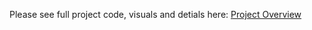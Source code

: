 Please see full project code, visuals and detials here: 
[Project Overview](https://github.com/mgasu/Portfolio/blob/main/Academic_Projects/Data_Science_Coursework/EDA_Waze/project1.pdf)
